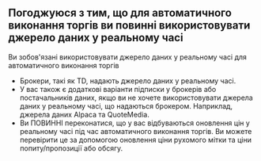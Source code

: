 ## Погоджуюся з тим, що для автоматичного виконання торгів ви повинні використовувати джерело даних у реальному часі

Ви зобов'язані використовувати джерело даних у реальному часі для автоматичного виконання торгів
- Брокери, такі як TD, надають джерело даних у реальному часі.
- У вас також є додаткові варіанти підписки у брокерів або постачальників даних, якщо ви не хочете використовувати джерела даних у реальному часі, що надаються брокером. Наприклад, джерела даних Alpaca та QuoteMedia.
- Ви ПОВИННІ переконатися, що у вас відбуваються оновлення цін у реальному часі під час автоматичного виконання торгів. Ви можете перевірити це за допомогою оновлення ціни рухомого мітки та ціни попиту/пропозиції або обсягу.

